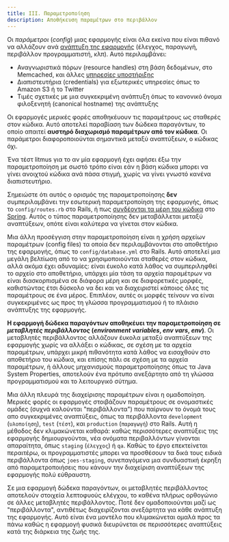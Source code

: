 ```yaml
---
title: III. Παραμετροποίηση
description: Αποθήκευση παραμέτρων στο περιβάλλον
---
```

Οι *παράμετροι* (*config*) μιας εφαρμογής είναι όλα εκείνα που είναι πιθανό να αλλάζουν ανά [ανάπτυξη της εφαρμογής](./codebase) (έλεγχος, παραγωγή, περιβάλλον προγραμματιστή, κλπ).  Αυτό περιλαμβάνει:

* Αναγνωριστικά πόρων (resource handles) στη βάση δεδομένων, στο Memcached, και άλλες [υπηρεσίες υποστήριξης](./backing-services)
* Διαπιστευτήρια (credentials) για εξωτερικές υπηρεσίες όπως το Amazon S3 ή το Twitter
* Τιμές σχετικές με μια συγκεκριμένη ανάπτυξη όπως το κανονικό όνομα φιλοξενητή (canonical hostname) της ανάπτυξης

Οι εφαρμογές μερικές φορές αποθηκέυουν τις παραμέτρους ως σταθερές στον κώδικα.  Αυτό αποτελεί παραβίαση των δώδεκα παραγόντων, το οποίο απαιτεί **αυστηρό διαχωρισμό παραμέτρων από τον κώδικα**.  Οι παράμετροι διαφοροποιούνται σημαντικά μεταξύ αναπτύξεων, ο κώδικας όχι.

Ένα τέστ litmus για το αν μία εφαρμογή έχει αφήσει έξω την παραμετροποίηση με σωστό τρόπο είναι εάν η βάση κώδικα μπορει να γίνει ανοιχτού κώδικα ανά πάσα στιγμή, χωρίς να γίνει γνωστό κανένα διαπιστευτήριο.

Σημειώστε ότι αυτός ο ορισμός της παραμετροποίησης **δεν** συμπεριλαμβάνει την εσωτερική παραμετροποίηση της εφαρμογής, όπως το `config/routes.rb` στο Rails, ή πως [συνδέονται τα μέρη του κώδικα](http://docs.spring.io/spring/docs/current/spring-framework-reference/html/beans.html) στο [Spring](http://spring.io/).  Αυτός ο τύπος παραμετροποίησης δεν μεταβάλλεται μεταξύ αναπτύξεων, οπότε είναι καλύτερα να γίνεται στον κώδικα.

Μια άλλη προσέγγιση στην παραμετροποίηση είναι η χρήση αρχείων παραμέτρων (config files) τα οποία δεν περιλαμβάνονται στο αποθετήριο της εφαρμογής, όπως το `config/database.yml` στο Rails.  Αυτό αποτελεί μια μεγάλη βελτίωση από το να χρησιμοποιούνται σταθερές στον κώδικα, αλλά ακόμα έχει αδυναμίες: είναι έυκολο κατά λάθος να συμπεριληφθεί το αρχείο στο αποθετήριο, υπάρχει μία τάση τα αρχεία παραμέτρων να είναι διασκορπισμένα σε διάφορα μέρη και σε διαφορετικές μορφές, καθιστώντας έτσι δύσκολο να δει και να διαχειριστεί κάποιος όλες τις παραμέτρους σε ένα μέρος.  Επιπλέον, αυτές οι μορφές τείνουν να είναι συγκεκριμένες ως προς τη γλώσσα προγραμματισμού ή το πλάισιο ανάπτυξης της εφαρμογής.

**Η εφαρμογή δώδεκα παραγόντων αποθηκέυει την παραμετροποίηση σε *μεταβλητές περιβάλλοντος* (*environment variables*, *env vars*, *env*)**.  Οι μεταβλητές περιβάλλοντος αλλάζουν έυκολα μεταξύ αναπτύξεων της εφαρμογής χωρίς να αλλάξει ο κώδικας, σε σχέση με τα αρχεία παραμέτρων, υπάρχει μικρή πιθανότητα κατά λάθος να εισαχθούν στο αποθετήριο του κώδικα, και επίσης πάλι σε σχέση με τα αρχεία παραμέτρων, ή άλλους μηχανισμούς παραμετροποίησης όπως τα Java System Properties, αποτελούν ένα πρότυπο ανεξάρτητο από τη γλώσσα προγραμματισμού και το λειτουργικό σύτημα.

Μια άλλη πλευρά της διαχείρισης παραμέτρων είναι η ομαδοποίηση.  Μερικές φορές οι εφαρμογές στοιβάζουν παραμέτρους σε ονομαστικές ομάδες (συχνά καλούνται "περιβάλλοντα") που παίρνουν το όνομά τους απο συγκεκριμένες αναπτύξεις, όπως τα περιβάλλοντα `development` (`υλοποίηση`), `test` (`τέστ`), και `production` (`παραγωγή`) στο Rails.  Αυτή η μέθοδος δεν κλιμακώνεται καθαρά: καθώς περισσότερες αναπτύξεις της εφαρμογής δημιουργούνται, νέα ονόματα περιβαλλόντων γίνονται απαραίτητα, όπως `staging` (`έλεγχος`) ή `qa`.  Καθώς το έργο επεκτείνεται περαιτέρω, οι προγραμματιστές μπορει να προσθέσουν τα δικά τους ειδικά περιβάλλοντα όπως `joes-staging`, συνεπαγόμενα μια συνδυαστική έκρηξη από παραμετροποιήσεις που κάνουν την διαχείριση αναπτύξεων της εφαρμογής πολύ εύθραυστη.

Σε μια εφαρμογή δώδεκα παραγόντων, οι μεταβλητές περιβάλλοντος αποτελούν στοιχεία λεπτοφυούς ελέγχου, το καθένα πλήρως ορθογώνιο σε άλλες μεταβλητές περιβάλλοντος.  Ποτέ δεν ομαδοποιούνται μαζί ως "περιβάλλοντα", αντιθέτως διαχειρίζονται ανεξάρτητα για κάθε ανάπτυξη της εφαρμογής.  Αυτό είναι ένα μοντέλο που κλιμακώνεται ομαλά προς τα πάνω καθώς η εφαρμογή φυσικά διευρύνεται σε περισσότερες αναπτύξεις κατά της διάρκεια της ζωής της.
